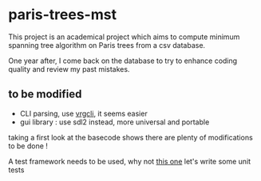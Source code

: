 # paris-trees-mst

This project is an academical project which aims to compute minimum spanning tree algorithm on Paris trees from a csv database.

One year after, I come back on the database to try to enhance coding quality and review my past mistakes.

## to be modified

- CLI parsing, use [vrgcli](https://dev.to/rdentato/vrg-for-comand-lines-5hmm), it seems easier
- gui library : use sdl2 instead, more universal and portable

taking a first look at the basecode shows there are plenty of modifications to be done !

A test framework needs to be used, why not [this one](https://github.com/rdentato/tst/blob/main/src/tst.h)
let's write some unit tests
